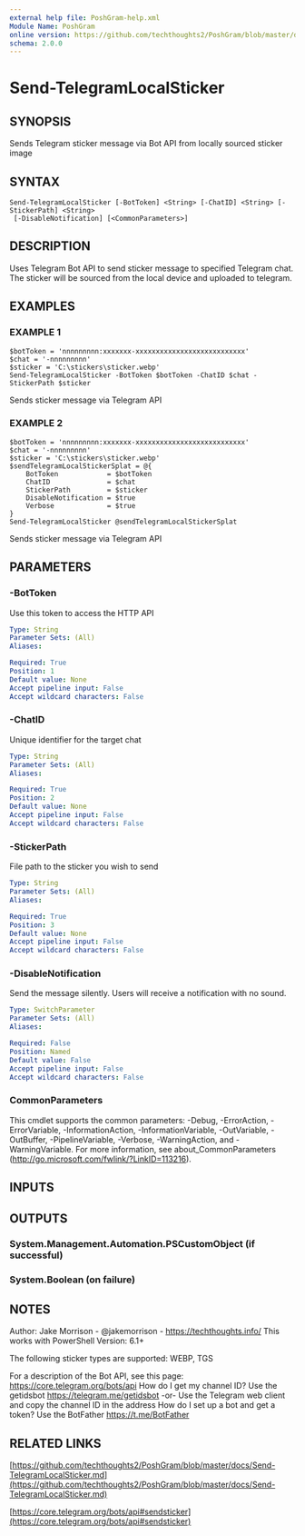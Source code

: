 ```yaml
---
external help file: PoshGram-help.xml
Module Name: PoshGram
online version: https://github.com/techthoughts2/PoshGram/blob/master/docs/Send-TelegramLocalSticker.md
schema: 2.0.0
---
```


# Send-TelegramLocalSticker

## SYNOPSIS
Sends Telegram sticker message via Bot API from locally sourced sticker image

## SYNTAX

```
Send-TelegramLocalSticker [-BotToken] <String> [-ChatID] <String> [-StickerPath] <String>
 [-DisableNotification] [<CommonParameters>]
```

## DESCRIPTION
Uses Telegram Bot API to send sticker message to specified Telegram chat.
The sticker will be sourced from the local device and uploaded to telegram.

## EXAMPLES

### EXAMPLE 1
```
$botToken = 'nnnnnnnnn:xxxxxxx-xxxxxxxxxxxxxxxxxxxxxxxxxxx'
$chat = '-nnnnnnnnn'
$sticker = 'C:\stickers\sticker.webp'
Send-TelegramLocalSticker -BotToken $botToken -ChatID $chat -StickerPath $sticker
```

Sends sticker message via Telegram API

### EXAMPLE 2
```
$botToken = 'nnnnnnnnn:xxxxxxx-xxxxxxxxxxxxxxxxxxxxxxxxxxx'
$chat = '-nnnnnnnnn'
$sticker = 'C:\stickers\sticker.webp'
$sendTelegramLocalStickerSplat = @{
    BotToken            = $botToken
    ChatID              = $chat
    StickerPath         = $sticker
    DisableNotification = $true
    Verbose             = $true
}
Send-TelegramLocalSticker @sendTelegramLocalStickerSplat
```

Sends sticker message via Telegram API

## PARAMETERS

### -BotToken
Use this token to access the HTTP API

```yaml
Type: String
Parameter Sets: (All)
Aliases:

Required: True
Position: 1
Default value: None
Accept pipeline input: False
Accept wildcard characters: False
```

### -ChatID
Unique identifier for the target chat

```yaml
Type: String
Parameter Sets: (All)
Aliases:

Required: True
Position: 2
Default value: None
Accept pipeline input: False
Accept wildcard characters: False
```

### -StickerPath
File path to the sticker you wish to send

```yaml
Type: String
Parameter Sets: (All)
Aliases:

Required: True
Position: 3
Default value: None
Accept pipeline input: False
Accept wildcard characters: False
```

### -DisableNotification
Send the message silently.
Users will receive a notification with no sound.

```yaml
Type: SwitchParameter
Parameter Sets: (All)
Aliases:

Required: False
Position: Named
Default value: False
Accept pipeline input: False
Accept wildcard characters: False
```

### CommonParameters
This cmdlet supports the common parameters: -Debug, -ErrorAction, -ErrorVariable, -InformationAction, -InformationVariable, -OutVariable, -OutBuffer, -PipelineVariable, -Verbose, -WarningAction, and -WarningVariable.
For more information, see about_CommonParameters (http://go.microsoft.com/fwlink/?LinkID=113216).

## INPUTS

## OUTPUTS

### System.Management.Automation.PSCustomObject (if successful)
### System.Boolean (on failure)
## NOTES
Author: Jake Morrison - @jakemorrison - https://techthoughts.info/
This works with PowerShell Version: 6.1+

The following sticker types are supported:
WEBP, TGS

For a description of the Bot API, see this page: https://core.telegram.org/bots/api
How do I get my channel ID?
Use the getidsbot https://telegram.me/getidsbot  -or-  Use the Telegram web client and copy the channel ID in the address
How do I set up a bot and get a token?
Use the BotFather https://t.me/BotFather

## RELATED LINKS

[https://github.com/techthoughts2/PoshGram/blob/master/docs/Send-TelegramLocalSticker.md](https://github.com/techthoughts2/PoshGram/blob/master/docs/Send-TelegramLocalSticker.md)

[https://core.telegram.org/bots/api#sendsticker](https://core.telegram.org/bots/api#sendsticker)

